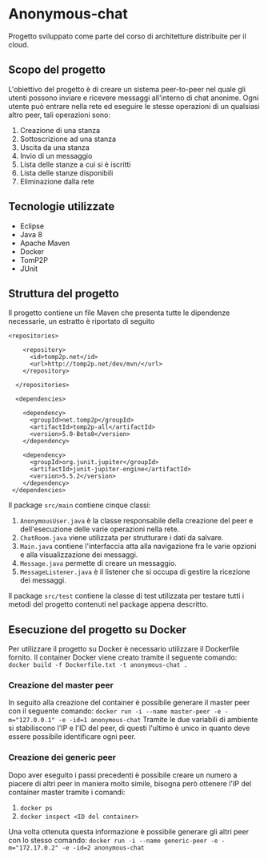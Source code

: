 # Anonymous-chat
Progetto sviluppato come parte del corso di architetture distribuite per il cloud.

## Scopo del progetto
L'obiettivo del progetto è di creare un sistema peer-to-peer nel quale gli utenti possono inviare e ricevere messaggi all'interno di chat anonime. Ogni utente può entrare nella rete ed eseguire le stesse operazioni di un qualsiasi altro peer, tali operazioni sono:
1. Creazione di una stanza
2. Sottoscrizione ad una stanza
3. Uscita da una stanza
4. Invio di un messaggio
5. Lista delle stanze a cui si è iscritti
6. Lista delle stanze disponibili
7. Eliminazione dalla rete

## Tecnologie utilizzate
- Eclipse
- Java 8
- Apache Maven
- Docker
- TomP2P
- JUnit

## Struttura del progetto
Il progetto contiene un file Maven che presenta tutte le dipendenze necessarie, un estratto è riportato di seguito

```maven
<repositories>
  
	<repository>
	  <id>tomp2p.net</id>
	  <url>http://tomp2p.net/dev/mvn/</url>
	</repository>
	
  </repositories>
  
  <dependencies>

	<dependency>
	  <groupId>net.tomp2p</groupId>
	  <artifactId>tomp2p-all</artifactId>
	  <version>5.0-Beta8</version>
	</dependency>

	<dependency>
	  <groupId>org.junit.jupiter</groupId>
	  <artifactId>junit-jupiter-engine</artifactId>
   	  <version>5.5.2</version>
	</dependency>
 </dependencies>
 ```
 
 Il package `src/main` contiene cinque classi:
 1. `AnonymousUser.java` è la classe responsabile della creazione del peer e dell'esecuzione delle varie operazioni nella rete.
 2. `ChatRoom.java` viene utilizzata per strutturare i dati da salvare.
 3. `Main.java` contiene l'interfaccia atta alla navigazione fra le varie opzioni e alla visualizzazione dei messaggi.
 4. `Message.java` permette di creare un messaggio.
 5. `MessageListener.java` è il listener che si occupa di gestire la ricezione dei messaggi.
 
 Il package `src/test` contiene la classe di test utilizzata per testare tutti i metodi del progetto contenuti nel package appena descritto.
 
 ## Esecuzione del progetto su Docker
 
 Per utilizzare il progetto su Docker è necessario utilizzare il Dockerfile fornito. Il container Docker viene creato tramite il seguente comando:
 `docker build -f Dockerfile.txt -t anonymous-chat .`
 
 ### Creazione del master peer
 
 In seguito alla creazione del container è possibile generare il master peer con il seguente comando:
 `docker run -i --name master-peer -e -m="127.0.0.1" -e -id=1 anonymous-chat`
 Tramite le due variabili di ambiente si stabiliscono l'IP e l'ID del peer, di questi l'ultimo è unico in quanto deve essere possibile identificare ogni peer.
 
 ### Creazione dei generic peer
 
 Dopo aver eseguito i passi precedenti è possibile creare un numero a piacere di altri peer in maniera molto simile, bisogna però ottenere l'IP del container master tramite i   comandi:
 1. `docker ps`
 2. `docker inspect <ID del container>`
 
 Una volta ottenuta questa informazione è possibile generare gli altri peer con lo stesso comando:
 `docker run -i --name generic-peer -e -m="172.17.0.2" -e -id=2 anonymous-chat`
